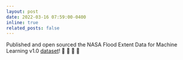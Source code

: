```yaml
---
layout: post
date: 2022-03-16 07:59:00-0400
inline: true
related_posts: false
---
```


Published and open sourced the NASA Flood Extent Data for Machine Learning v1.0 [dataset](https://mlhub.earth/10.34911/rdnt.ebk43x)! :satellite: :ocean: :open_file_folder: :tada:
